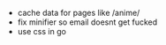 -   cache data for pages like /anime/
-   fix minifier so email doesnt get fucked
-   use css in go
